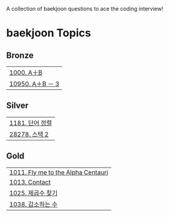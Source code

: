 A collection of baekjoon questions to ace the coding interview!
<!---baekjoon Topics Start-->
# baekjoon Topics
## Bronze
|  |
| ------- |
| [1000. A＋B](https://github.com/kobums/algorithm/tree/main/%EB%B0%B1%EC%A4%80/Bronze/1000.%E2%80%85A%EF%BC%8BB) |
| [10950. A＋B － 3](https://github.com/kobums/algorithm/tree/main/%EB%B0%B1%EC%A4%80/Bronze/10950.%E2%80%85A%EF%BC%8BB%E2%80%85%EF%BC%8D%E2%80%853) |
## Silver
|  |
| ------- |
| [1181. 단어 정렬](https://github.com/kobums/algorithm/tree/main/%EB%B0%B1%EC%A4%80/Silver/1181.%E2%80%85%EB%8B%A8%EC%96%B4%E2%80%85%EC%A0%95%EB%A0%AC) |
| [28278. 스택 2](https://github.com/kobums/algorithm/tree/main/%EB%B0%B1%EC%A4%80/Silver/28278.%E2%80%85%EC%8A%A4%ED%83%9D%E2%80%852) |
## Gold
|  |
| ------- |
| [1011. Fly me to the Alpha Centauri](https://github.com/kobums/algorithm/tree/main/%EB%B0%B1%EC%A4%80/Gold/1011.%E2%80%85Fly%E2%80%85me%E2%80%85to%E2%80%85the%E2%80%85Alpha%E2%80%85Centauri) |
| [1013. Contact](https://github.com/kobums/algorithm/tree/main/%EB%B0%B1%EC%A4%80/Gold/1013.%E2%80%85Contact) |
| [1025. 제곱수 찾기](https://github.com/kobums/algorithm/tree/main/%EB%B0%B1%EC%A4%80/Gold/1025.%E2%80%85%EC%A0%9C%EA%B3%B1%EC%88%98%E2%80%85%EC%B0%BE%EA%B8%B0) |
| [1038. 감소하는 수](https://github.com/kobums/algorithm/tree/main/%EB%B0%B1%EC%A4%80/Gold/1038.%E2%80%85%EA%B0%90%EC%86%8C%ED%95%98%EB%8A%94%E2%80%85%EC%88%98) |
<!---baekjoon Topics End-->
